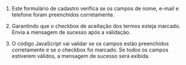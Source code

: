 1. Este formulário de cadastro verifica se os campos de nome, e-mail e telefone foram preenchidos corretamente. 

2. Garantindo que o checkbox de aceitação dos termos esteja marcado. Envia a mensagem de sucesso após a validação.

3. O código JavaScript vai validar se os campos estão preenchidos corretamente e se o checkbox foi marcado. Se todos os campos estiverem válidos, a mensagem de sucesso será exibida.